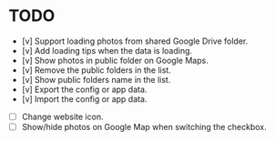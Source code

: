 # TODO

- [v] Support loading photos from shared Google Drive folder.
- [v] Add loading tips when the data is loading.
- [v] Show photos in public folder on Google Maps.
- [v] Remove the public folders in the list.
- [v] Show public folders name in the list.
- [v] Export the config or app data.
- [v] Import the config or app data.
- [ ] Change website icon.
- [ ] Show/hide photos on Google Map when switching the checkbox.
